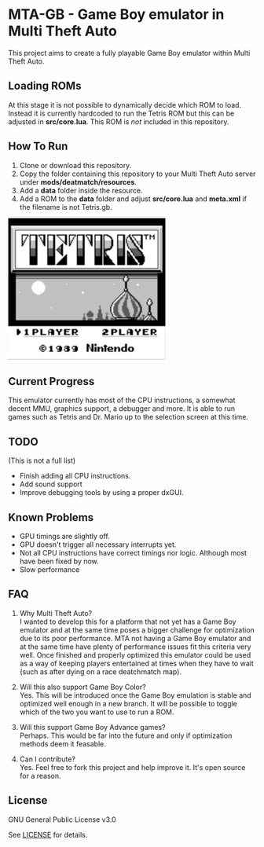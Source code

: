 # MTA-GB - Game Boy emulator in Multi Theft Auto
This project aims to create a fully playable Game Boy emulator within Multi Theft Auto.

## Loading ROMs
At this stage it is not possible to dynamically decide which ROM to load. Instead it is currently hardcoded to run the Tetris ROM but this can be adjusted in **src/core.lua**. This ROM is _not_ included in this repository.

## How To Run
1. Clone or download this repository.
2. Copy the folder containing this repository to your Multi Theft Auto server under **mods/deatmatch/resources**.
3. Add a **data** folder inside the resource.
4. Add a ROM to the **data** folder and adjust **src/core.lua** and **meta.xml** if the filename is not Tetris.gb.

![Tetris](/images/tetris.png)

## Current Progress
This emulator currently has most of the CPU instructions, a somewhat decent MMU, graphics support, a debugger and more. It is able to run games such as Tetris and Dr. Mario up to the selection screen at this time.

## TODO
(This is not a full list)
- Finish adding all CPU instructions.
- Add sound support
- Improve debugging tools by using a proper dxGUI.

## Known Problems
- GPU timings are slightly off.
- GPU doesn't trigger all necessary interrupts yet.
- Not all CPU instructions have correct timings nor logic. Although most have been fixed by now.
- Slow performance

## FAQ
1. Why Multi Theft Auto?    
   I wanted to develop this for a platform that not yet has a Game Boy emulator and at the same time poses a bigger challenge for optimization due to its poor performance. MTA not having a Game Boy emulator and at the same time have plenty of performance issues fit this criteria very well. Once finished and properly optimized this emulator could be used as a way of keeping players entertained at times when they have to wait (such as after dying on a race deatchmatch map).
   
2. Will this also support Game Boy Color?    
   Yes. This will be introduced once the Game Boy emulation is stable and optimized well enough in a new branch. It will be possible to toggle which of the two you want to use to run a ROM.
   
3. Will this support Game Boy Advance games?    
   Perhaps. This would be far into the future and only if optimization methods deem it feasable.
   
4. Can I contribute?    
   Yes. Feel free to fork this project and help improve it. It's open source for a reason.

## License
GNU General Public License v3.0

See [LICENSE](LICENSE) for details.
